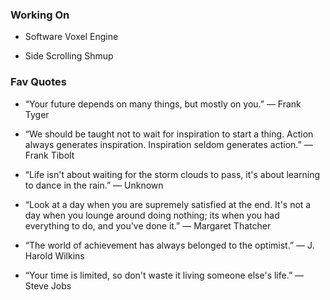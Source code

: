 ### Working On

- Software Voxel Engine

- Side Scrolling Shmup

### Fav Quotes

- “Your future depends on many things, but mostly on you.” — Frank Tyger

- “We should be taught not to wait for inspiration to start a thing. Action always generates inspiration. Inspiration seldom generates action.” — Frank Tibolt

- “Life isn't about waiting for the storm clouds to pass, it's about learning to dance in the rain.” — Unknown

- “Look at a day when you are supremely satisfied at the end. It's not a day when you lounge around doing nothing; its when you had everything to do, and you've done it.” — Margaret Thatcher

- “The world of achievement has always belonged to the optimist.” — J. Harold Wilkins

- “Your time is limited, so don't waste it living someone else's life.” — Steve Jobs

